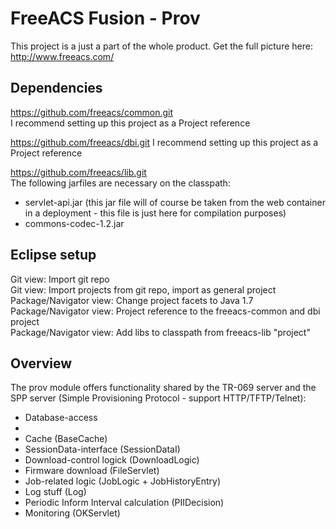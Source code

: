 FreeACS Fusion - Prov
=====================
This project is a just a part of the whole product. Get the full picture here: 
http://www.freeacs.com/

Dependencies
------------
https://github.com/freeacs/common.git  
I recommend setting up this project as a Project reference

https://github.com/freeacs/dbi.git
I recommend setting up this project as a Project reference

https://github.com/freeacs/lib.git  
The following jarfiles are necessary on the classpath:
* servlet-api.jar (this jar file will of course be taken from the web container
in a deployment - this file is just here for compilation purposes)
* commons-codec-1.2.jar

Eclipse setup
-------------
Git view: Import git repo  
Git view: Import projects from git repo, import as general project  
Package/Navigator view: Change project facets to Java 1.7  
Package/Navigator view: Project reference to the freeacs-common and dbi project  
Package/Navigator view: Add libs to classpath from freeacs-lib "project"

Overview
--------
The prov module offers functionality shared by the TR-069 server and the SPP
server (Simple Provisioning Protocol - support HTTP/TFTP/Telnet):

* Database-access
* 
* Cache (BaseCache)
* SessionData-interface (SessionDataI)
* Download-control logick (DownloadLogic)
* Firmware download (FileServlet)
* Job-related logic (JobLogic + JobHistoryEntry)
* Log stuff (Log)
* Periodic Inform Interval calculation (PIIDecision)
* Monitoring (OKServlet)





